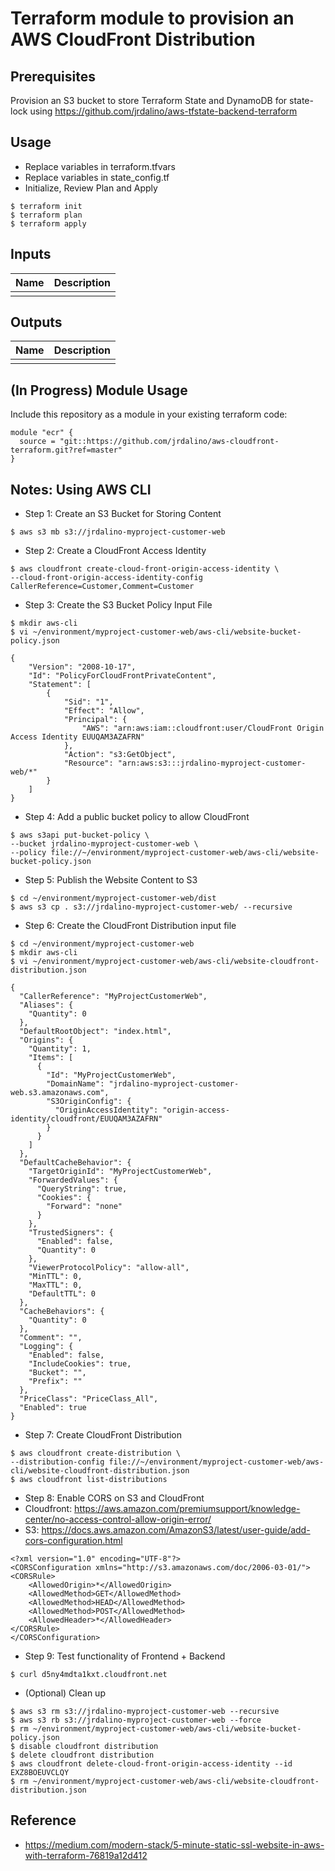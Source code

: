 # Terraform module to provision an AWS CloudFront Distribution

## Prerequisites
Provision an S3 bucket to store Terraform State and DynamoDB for state-lock
using https://github.com/jrdalino/aws-tfstate-backend-terraform

## Usage
- Replace variables in terraform.tfvars
- Replace variables in state_config.tf
- Initialize, Review Plan and Apply
```
$ terraform init
$ terraform plan
$ terraform apply
```

## Inputs
| Name | Description |
|------|-------------|
| | |

## Outputs
| Name | Description |
|------|-------------|
| | |

## (In Progress) Module Usage
Include this repository as a module in your existing terraform code:
```
module "ecr" {
  source = "git::https://github.com/jrdalino/aws-cloudfront-terraform.git?ref=master"
}
```

## Notes: Using AWS CLI
- Step 1: Create an S3 Bucket for Storing Content
```
$ aws s3 mb s3://jrdalino-myproject-customer-web
```

- Step 2: Create a CloudFront Access Identity
```
$ aws cloudfront create-cloud-front-origin-access-identity \
--cloud-front-origin-access-identity-config CallerReference=Customer,Comment=Customer
```

- Step 3: Create the S3 Bucket Policy Input File
```
$ mkdir aws-cli
$ vi ~/environment/myproject-customer-web/aws-cli/website-bucket-policy.json
```
```
{
    "Version": "2008-10-17",
    "Id": "PolicyForCloudFrontPrivateContent",
    "Statement": [
        {
            "Sid": "1",
            "Effect": "Allow",
            "Principal": {
                "AWS": "arn:aws:iam::cloudfront:user/CloudFront Origin Access Identity EUUQAM3AZAFRN"
            },
            "Action": "s3:GetObject",
            "Resource": "arn:aws:s3:::jrdalino-myproject-customer-web/*"
        }
    ]
}
```

- Step 4: Add a public bucket policy to allow CloudFront
```
$ aws s3api put-bucket-policy \
--bucket jrdalino-myproject-customer-web \
--policy file://~/environment/myproject-customer-web/aws-cli/website-bucket-policy.json
```

- Step 5: Publish the Website Content to S3
```
$ cd ~/environment/myproject-customer-web/dist
$ aws s3 cp . s3://jrdalino-myproject-customer-web/ --recursive
```

- Step 6: Create the CloudFront Distribution input file
```
$ cd ~/environment/myproject-customer-web
$ mkdir aws-cli
$ vi ~/environment/myproject-customer-web/aws-cli/website-cloudfront-distribution.json
```
```
{
  "CallerReference": "MyProjectCustomerWeb",
  "Aliases": {
    "Quantity": 0
  },
  "DefaultRootObject": "index.html",
  "Origins": {
    "Quantity": 1,
    "Items": [
      {
        "Id": "MyProjectCustomerWeb",
        "DomainName": "jrdalino-myproject-customer-web.s3.amazonaws.com",
        "S3OriginConfig": {
          "OriginAccessIdentity": "origin-access-identity/cloudfront/EUUQAM3AZAFRN"
        }
      }
    ]
  },
  "DefaultCacheBehavior": {
    "TargetOriginId": "MyProjectCustomerWeb",
    "ForwardedValues": {
      "QueryString": true,
      "Cookies": {
        "Forward": "none"
      }
    },
    "TrustedSigners": {
      "Enabled": false,
      "Quantity": 0
    },
    "ViewerProtocolPolicy": "allow-all",
    "MinTTL": 0,
    "MaxTTL": 0,
    "DefaultTTL": 0
  },
  "CacheBehaviors": {
    "Quantity": 0
  },
  "Comment": "",
  "Logging": {
    "Enabled": false,
    "IncludeCookies": true,
    "Bucket": "",
    "Prefix": ""
  },
  "PriceClass": "PriceClass_All",
  "Enabled": true
}
```

- Step 7: Create CloudFront Distribution
```
$ aws cloudfront create-distribution \
--distribution-config file://~/environment/myproject-customer-web/aws-cli/website-cloudfront-distribution.json
$ aws cloudfront list-distributions
```

- Step 8: Enable CORS on S3 and CloudFront
- Cloudfront: https://aws.amazon.com/premiumsupport/knowledge-center/no-access-control-allow-origin-error/
- S3: https://docs.aws.amazon.com/AmazonS3/latest/user-guide/add-cors-configuration.html
```
<?xml version="1.0" encoding="UTF-8"?>
<CORSConfiguration xmlns="http://s3.amazonaws.com/doc/2006-03-01/">
<CORSRule>
    <AllowedOrigin>*</AllowedOrigin>
    <AllowedMethod>GET</AllowedMethod>
    <AllowedMethod>HEAD</AllowedMethod>
    <AllowedMethod>POST</AllowedMethod>
    <AllowedHeader>*</AllowedHeader>
</CORSRule>
</CORSConfiguration>
```

- Step 9: Test functionality of Frontend + Backend
```
$ curl d5ny4mdta1kxt.cloudfront.net
```

- (Optional) Clean up
```
$ aws s3 rm s3://jrdalino-myproject-customer-web --recursive
$ aws s3 rb s3://jrdalino-myproject-customer-web --force
$ rm ~/environment/myproject-customer-web/aws-cli/website-bucket-policy.json
$ disable cloudfront distribution
$ delete cloudfront distribution
$ aws cloudfront delete-cloud-front-origin-access-identity --id EXZ8BOEUVCLQY
$ rm ~/environment/myproject-customer-web/aws-cli/website-cloudfront-distribution.json
```

## Reference
- https://medium.com/modern-stack/5-minute-static-ssl-website-in-aws-with-terraform-76819a12d412
